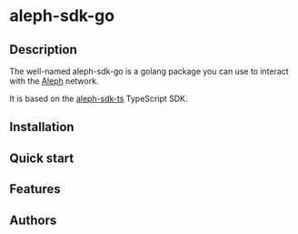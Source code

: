# aleph-sdk-go

## Description
The well-named aleph-sdk-go is a golang package you can use to interact with the [Aleph](https://aleph.im/#/) network.

It is based on the [aleph-sdk-ts](https://github.com/aleph-im/aleph-sdk-ts) TypeScript SDK.

## Installation

## Quick start

## Features

## Authors